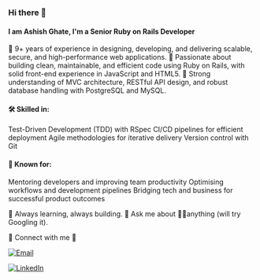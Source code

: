### Hi there 👋
#### I am Ashish Ghate, I'm a Senior Ruby on Rails Developer

💼 9+ years of experience in designing, developing, and delivering scalable, secure, and high-performance web applications.
💎 Passionate about building clean, maintainable, and efficient code using Ruby on Rails, with solid front-end experience in JavaScript and HTML5.
🧩 Strong understanding of MVC architecture, RESTful API design, and robust database handling with PostgreSQL and MySQL.

#### 🛠️ Skilled in:
Test-Driven Development (TDD) with RSpec
CI/CD pipelines for efficient deployment
Agile methodologies for iterative delivery
Version control with Git

#### 👥 Known for:
Mentoring developers and improving team productivity
Optimising workflows and development pipelines
Bridging tech and business for successful product outcomes

🚀 Always learning, always building.
💬 Ask me about 🤷‍♂️anything (will try Googling it).

🤝 Connect with me 🤜

[![Email](https://img.shields.io/badge/Email-ashishghate90%40gmail.com-D14836?style=flat&logo=gmail&logoColor=white)](mailto:ashishghate90@gmail.com)

[![LinkedIn](https://img.shields.io/badge/LinkedIn-Connect-blue?style=flat&logo=linkedin)]([https://www.linkedin.com/in/](https://www.linkedin.com/in/ashish-ghate-a1952593))
